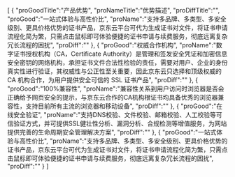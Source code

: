 [
	{
		"proGoodTitle":"产品优势",
		"proNameTitle":"优势描述",
		"proDiffTitle":"",
		"proGood":"一站式体验与高性价比",
		"proName":"支持多品牌、多类型、多安全级别、更具价格优势的证书产品，京东云平台可代为生成证书对文件，将证书申请流程化简为繁，只需点击鼠标即可体验便捷的证书申请与续费服务，彻底远离复杂冗长流程的困扰",
		"proDiff":""
	},
	{
		"proGood":"权威合作机构",
		"proName":"数字证书授权机构（CA，Certificate Authority）是管理和签发安全凭证和加密信息安全密钥的网络机构，承担证书文件合法性检验的责任，需要对用户、企业的身份真实性进行验证，其权威性与公正性至关重要，因此京东云只选择和顶级权威的 CA 机构合作，为用户提供安全可信的 SSL 证书产品",
		"proDiff":""
	},
	{
		"proGood":"100%兼容性",
		"proName":"兼容性关系到用户访问时浏览器是否会正确给予网页安全的提示，与京东云合作的CA机构根证书均具备优秀的浏览器兼容性，支持目前所有主流的浏览器和移动设备",
		"proDiff":""
	},
	{
		"proGood":"在线安全验证",
		"proName":"支持DNS校验、文件校验、邮箱校验、人工校验等可信验证方式，并可提供SSL健壮性分析、漏洞分析、合规检测等增值服务，为网站提供完善的生命周期安全管理解决方案",
		"proDiff":""
	},
	{
		"proGood":"一站式体验与高性价比",
		"proName":"支持多品牌、多类型、多安全级别、更具价格优势的证书产品，京东云平台可代为生成证书对文件，将证书申请流程化简为繁，只需点击鼠标即可体验便捷的证书申请与续费服务，彻底远离复杂冗长流程的困扰",
		"proDiff":""
	}
]
